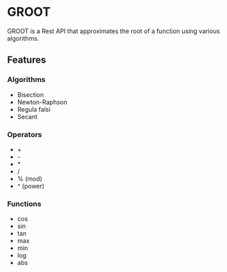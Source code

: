 # GROOT

GROOT is a Rest API that approximates the root of a function using various algorithms.

## Features

### Algorithms
* Bisection
* Newton-Raphson
* Regula falsi
* Secant

### Operators
* \+
* \-
* \*
* /
* % (mod)
* ^ (power)
 
### Functions
* cos
* sin
* tan
* max
* min
* log
* abs
 